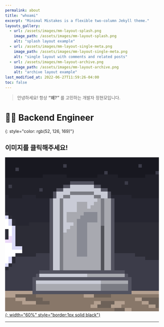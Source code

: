 ```yaml
---
permalink: about
title: "whoami"
excerpt: "Minimal Mistakes is a flexible two-column Jekyll theme."
layouts_gallery:
  - url: /assets/images/mm-layout-splash.png
    image_path: /assets/images/mm-layout-splash.png
    alt: "splash layout example"
  - url: /assets/images/mm-layout-single-meta.png
    image_path: /assets/images/mm-layout-single-meta.png
    alt: "single layout with comments and related posts"
  - url: /assets/images/mm-layout-archive.png
    image_path: /assets/images/mm-layout-archive.png
    alt: "archive layout example"
last_modified_at: 2022-06-27T11:59:26-04:00
toc: false
---
```


> 안녕하세요! 항상 **“왜?”** 를 고민하는 개발자 정현모입니다.

# 🙇‍♂️ Backend Engineer
{: style="color: rgb(52, 126, 169)"}
## 이미지를 클릭해주세요!

[![notion](/assets/images/profile/ghost.gif){: width="60%" style="border:1px solid black"}](https://devblog-gusah009.notion.site/gusah009-1f41013097914875a99b6af4134bce9e)

---
<!-- 
# 🛠 Stacks
{: style="color: rgb(52, 126, 169)"}
### Backend
- Java
- Spring Boot
- Spring Data JPA
- Spring Security

### DevOps
- docker
- nginx
- ELK stack

### Etc
- C++ (Problem Solve only)
- Git, Github, Git Flow
- IntelliJ, vscode

---

# 💻 Projects
{: style="color: rgb(52, 126, 169)"}

# 🏆 Awards 수상 경력
{: style="color: rgb(52, 126, 169)"}
**코드게이트** *2022.03.01* &nbsp; &nbsp; 본선 진출 -->